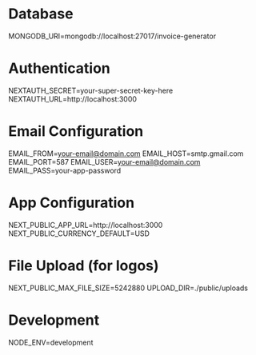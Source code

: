 # Database

MONGODB_URI=mongodb://localhost:27017/invoice-generator

# Authentication

NEXTAUTH_SECRET=your-super-secret-key-here
NEXTAUTH_URL=http://localhost:3000

# Email Configuration

EMAIL_FROM=your-email@domain.com
EMAIL_HOST=smtp.gmail.com
EMAIL_PORT=587
EMAIL_USER=your-email@domain.com
EMAIL_PASS=your-app-password

# App Configuration

NEXT_PUBLIC_APP_URL=http://localhost:3000
NEXT_PUBLIC_CURRENCY_DEFAULT=USD

# File Upload (for logos)

NEXT_PUBLIC_MAX_FILE_SIZE=5242880
UPLOAD_DIR=./public/uploads

# Development

NODE_ENV=development
